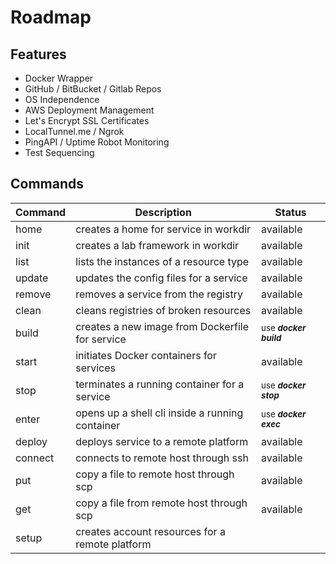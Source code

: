 # Roadmap

## Features
- Docker Wrapper
- GitHub / BitBucket / Gitlab Repos
- OS Independence
- AWS Deployment Management
- Let's Encrypt SSL Certificates
- LocalTunnel.me / Ngrok
- PingAPI / Uptime Robot Monitoring
- Test Sequencing

## Commands
<table>
<thead>
<tr><th>Command  </th><th>Description                                    </th><th>Status                                   </th></tr>
</thead>
<tbody>
<tr><td>home     </td><td>creates a home for service in workdir          </td><td>available                                </td></tr>
<tr><td>init     </td><td>creates a lab framework in workdir             </td><td>available                                </td></tr>
<tr><td>list     </td><td>lists the instances of a resource type         </td><td>available                                </td></tr>
<tr><td>update   </td><td>updates the config files for a service         </td><td>available                                </td></tr>
<tr><td>remove   </td><td>removes a service from the registry            </td><td>available                                </td></tr>
<tr><td>clean    </td><td>cleans registries of broken resources          </td><td>available                                </td></tr>
<tr><td>build    </td><td>creates a new image from Dockerfile for service</td><td><sup>use <i><b>docker build</b></i></sup></td></tr>
<tr><td>start    </td><td>initiates Docker containers for services       </td><td>available                                </td></tr>
<tr><td>stop     </td><td>terminates a running container for a service   </td><td><sup>use <i><b>docker stop</b></i></sup> </td></tr>
<tr><td>enter    </td><td>opens up a shell cli inside a running container</td><td><sup>use <i><b>docker exec</b></i></sup> </td></tr>
<tr><td>deploy   </td><td>deploys service to a remote platform           </td><td>available                                </td></tr>
<tr><td>connect  </td><td>connects to remote host through ssh            </td><td>available                                </td></tr>
<tr><td>put      </td><td>copy a file to remote host through scp         </td><td>available                                </td></tr>
<tr><td>get      </td><td>copy a file from remote host through scp       </td><td>available                                </td></tr>
<tr><td>setup    </td><td>creates account resources for a remote platform</td><td>                                         </td></tr>
</tbody>
</table>